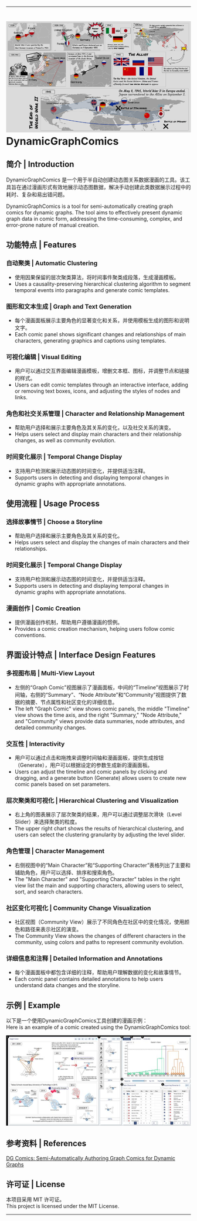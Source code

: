 * * *
![alt text](./assets/1723517877755.png)
DynamicGraphComics
==================

简介 | Introduction
-----------------

DynamicGraphComics 是一个用于半自动创建动态图关系数据漫画的工具。该工具旨在通过漫画形式有效地展示动态图数据，解决手动创建此类数据展示过程中的耗时、复杂和易出错问题。

DynamicGraphComics is a tool for semi-automatically creating graph comics for dynamic graphs. The tool aims to effectively present dynamic graph data in comic form, addressing the time-consuming, complex, and error-prone nature of manual creation.

功能特点 | Features
---------------

### 自动聚类 | Automatic Clustering

*   使用因果保留的层次聚类算法，将时间事件聚类成段落，生成漫画模板。
*   Uses a causality-preserving hierarchical clustering algorithm to segment temporal events into paragraphs and generate comic templates.

### 图形和文本生成 | Graph and Text Generation

*   每个漫画面板展示主要角色的显著变化和关系，并使用模板生成的图形和说明文字。
*   Each comic panel shows significant changes and relationships of main characters, generating graphics and captions using templates.

### 可视化编辑 | Visual Editing

*   用户可以通过交互界面编辑漫画模板，增删文本框、图标，并调整节点和链接的样式。
*   Users can edit comic templates through an interactive interface, adding or removing text boxes, icons, and adjusting the styles of nodes and links.

### 角色和社交关系管理 | Character and Relationship Management

*   帮助用户选择和展示主要角色及其关系的变化，以及社交关系的演变。
*   Helps users select and display main characters and their relationship changes, as well as community evolution.

### 时间变化展示 | Temporal Change Display

*   支持用户检测和展示动态图的时间变化，并提供适当注释。
*   Supports users in detecting and displaying temporal changes in dynamic graphs with appropriate annotations.

使用流程 | Usage Process
--------------------

### 选择故事情节 | Choose a Storyline

*   帮助用户选择和展示主要角色及其关系的变化。
*   Helps users select and display the changes of main characters and their relationships.

### 时间变化展示 | Temporal Change Display

*   支持用户检测和展示动态图的时间变化，并提供适当注释。
*   Supports users in detecting and displaying temporal changes in dynamic graphs with appropriate annotations.

### 漫画创作 | Comic Creation

*   提供漫画创作机制，帮助用户遵循漫画的惯例。
*   Provides a comic creation mechanism, helping users follow comic conventions.

界面设计特点 | Interface Design Features
----------------------------------

### 多视图布局 | Multi-View Layout

*   左侧的“Graph Comic”视图展示了漫画面板，中间的“Timeline”视图展示了时间轴，右侧的“Summary”、“Node Attribute”和“Community”视图提供了数据的摘要、节点属性和社区变化的详细信息。
*   The left "Graph Comic" view shows comic panels, the middle "Timeline" view shows the time axis, and the right "Summary," "Node Attribute," and "Community" views provide data summaries, node attributes, and detailed community changes.

### 交互性 | Interactivity

*   用户可以通过点击和拖拽来调整时间轴和漫画面板，提供生成按钮（Generate），用户可以根据设定的参数生成新的漫画面板。
*   Users can adjust the timeline and comic panels by clicking and dragging, and a generate button (Generate) allows users to create new comic panels based on set parameters.

### 层次聚类和可视化 | Hierarchical Clustering and Visualization

*   右上角的图表展示了层次聚类的结果，用户可以通过调整层次滑块（Level Slider）来选择聚类的粒度。
*   The upper right chart shows the results of hierarchical clustering, and users can select the clustering granularity by adjusting the level slider.

### 角色管理 | Character Management

*   右侧视图中的“Main Character”和“Supporting Character”表格列出了主要和辅助角色，用户可以选择、排序和搜索角色。
*   The "Main Character" and "Supporting Character" tables in the right view list the main and supporting characters, allowing users to select, sort, and search characters.

### 社区变化可视化 | Community Change Visualization

*   社区视图（Community View）展示了不同角色在社区中的变化情况，使用颜色和路径来表示社区的演变。
*   The Community View shows the changes of different characters in the community, using colors and paths to represent community evolution.

### 详细信息和注释 | Detailed Information and Annotations

*   每个漫画面板中都包含详细的注释，帮助用户理解数据的变化和故事情节。
*   Each comic panel contains detailed annotations to help users understand data changes and the storyline.

示例 | Example
------------

以下是一个使用DynamicGraphComics工具创建的漫画示例：  
Here is an example of a comic created using the DynamicGraphComics tool:

![alt text](./assets/1723517877765.jpg)


参考资料 | References
---------------

[DG Comics: Semi-Automatically Authoring Graph Comics for Dynamic Graphs](https://arxiv.org/html/2408.04874v1)

许可证 | License
-------------

本项目采用 MIT 许可证。  
This project is licensed under the MIT License.

* * *
